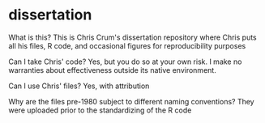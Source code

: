 # dissertation

What is this?
This is Chris Crum's dissertation repository where Chris puts all his files, R code, and occasional figures for reproducibility purposes

Can I take Chris' code?
Yes, but you do so at your own risk. I make no warranties about effectiveness outside its native environment. 

Can I use Chris' files?
Yes, with attribution 

Why are the files pre-1980 subject to different naming conventions?
They were uploaded prior to the standardizing of the R code 
